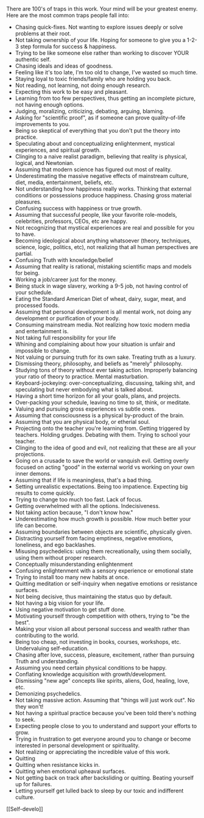 
There are 100's of traps in this work. Your mind will be your greatest enemy. Here are the most common traps people fall into:

- Chasing quick-fixes. Not wanting to explore issues deeply or solve problems at their root.
- Not taking ownership of your life. Hoping for someone to give you a 1-2-3 step formula for success & happiness.
- Trying to be like someone else rather than working to discover YOUR authentic self.
- Chasing ideals and ideas of goodness.
- Feeling like it's too late, I'm too old to change, I've wasted so much time.
- Staying loyal to toxic friends/family who are holding you back.
- Not reading, not learning, not doing enough research.
- Expecting this work to be easy and pleasant.
- Learning from too few perspectives, thus getting an incomplete picture, not having enough options.
- Judging, moralizing, criticizing, debating, arguing, blaming.
- Asking for "scientific proof", as if someone can prove quality-of-life improvements to you.
- Being so skeptical of everything that you don't put the theory into practice.
- Speculating about and conceptualizing enlightenment, mystical experiences, and spiritual growth.
- Clinging to a naive realist paradigm, believing that reality is physical, logical, and Newtonian.
- Assuming that modern science has figured out most of reality.
- Underestimating the massive negative effects of mainstream culture, diet, media, entertainment, beliefs, etc.
- Not understanding how happiness really works. Thinking that external conditions or possessions produce happiness. Chasing gross material pleasures.
- Confusing success with happiness or true growth.
- Assuming that successful people, like your favorite role-models, celebrities, professors, CEOs, etc are happy.
- Not recognizing that mystical experiences are real and possible for you to have.
- Becoming ideological about anything whatsoever (theory, techniques, science, logic, politics, etc), not realizing that all human perspectives are partial.
- Confusing Truth with knowledge/belief
- Assuming that reality is rational, mistaking scientific maps and models for being.
- Working a job/career just for the money.
- Being stuck in wage slavery, working a 9-5 job, not having control of your schedule.
- Eating the Standard American Diet of wheat, dairy, sugar, meat, and processed foods.
- Assuming that personal development is all mental work, not doing any development or purification of your body.
- Consuming mainstream media. Not realizing how toxic modern media and entertainment is.
- Not taking full responsibility for your life
- Whining and complaining about how your situation is unfair and impossible to change.
- Not valuing or pursuing truth for its own sake. Treating truth as a luxury.
- Dismissing theory, philosophy, and beliefs as "merely" philosophy.
- Studying tons of theory without ever taking action. Improperly balancing your ratio of theory to practice. Mental masturbation.
- Keyboard-jockeying: over-conceptualizing, discussing, talking shit, and speculating but never embodying what is talked about.
- Having a short time horizon for all your goals, plans, and projects.
- Over-packing your schedule, leaving no time to sit, think, or meditate.
- Valuing and pursuing gross experiences vs subtle ones.
- Assuming that consciousness is a physical by-product of the brain.
- Assuming that you are physical body, or etherial soul.
- Projecting onto the teacher you're learning from. Getting triggered by teachers. Holding grudges. Debating with them. Trying to school your teacher.
- Clinging to the idea of good and evil, not realizing that these are all your projections.
- Going on a crusade to save the world or vanquish evil. Getting overly focused on acting "good" in the external world vs working on your own inner demons.
- Assuming that if life is meaningless, that's a bad thing.
- Setting unrealistic expectations. Being too impatience. Expecting big results to come quickly.
- Trying to change too much too fast. Lack of focus.
- Getting overwhelmed with all the options. Indecisiveness.
- Not taking action because, "I don't know how."
- Underestimating how much growth is possible. How much better your life can become.
- Assuming boundaries between objects are scientific, physically given.
- Distracting yourself from facing emptiness, negative emotions, loneliness, and ego backlashes.
- Misusing psychedelics: using them recreationally, using them socially, using them without proper research.
- Conceptually misunderstanding enlightenment
- Confusing enlightenment with a sensory experience or emotional state
- Trying to install too many new habits at once.
- Quitting meditation or self-inquiry when negative emotions or resistance surfaces.
- Not being decisive, thus maintaining the status quo by default.
- Not having a big vision for your life.
- Using negative motivation to get stuff done.
- Motivating yourself through competition with others, trying to "be the best".
- Making your vision all about personal success and wealth rather than contributing to the world.
- Being too cheap, not investing in books, courses, workshops, etc. Undervaluing self-education.
- Chasing after love, success, pleasure, excitement, rather than pursuing Truth and understanding.
- Assuming you need certain physical conditions to be happy.
- Conflating knowledge acquisition with growth/development.
- Dismissing "new age" concepts like spirits, aliens, God, healing, love, etc.
- Demonizing psychedelics.
- Not taking massive action. Assuming that "things will just work out". No they won't!
- Not having a spiritual practice because you've been told there's nothing to seek.
- Expecting people close to you to understand and support your efforts to grow.
- Trying in frustration to get everyone around you to change or become interested in personal development or spirituality.
- Not realizing or appreciating the incredible value of this work.
- Quitting
- Quitting when resistance kicks in.
- Quitting when emotional upheaval surfaces.
- Not getting back on track after backsliding or quitting. Beating yourself up for failures.
- Letting yourself get lulled back to sleep by our toxic and indifferent culture.

[[Self-develo]]
